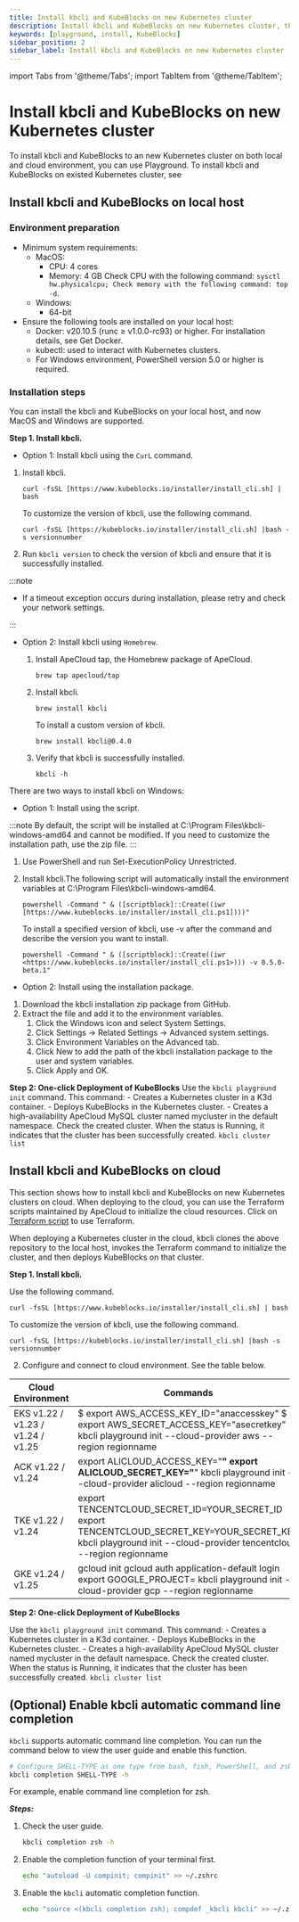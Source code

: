 ```yaml
---
title: Install kbcli and KubeBlocks on new Kubernetes cluster
description: Install kbcli and KubeBlocks on new Kubernetes cluster, the environment is clean
keywords: [playground, install, KubeBlocks]
sidebar_position: 2
sidebar_label: Install kbcli and KubeBlocks on new Kubernetes cluster
---
```


import Tabs from '@theme/Tabs';
import TabItem from '@theme/TabItem';

# Install kbcli and KubeBlocks on new Kubernetes cluster

To install kbcli and KubeBlocks to an new Kubernetes cluster on both local and cloud environment, you can use Playground. To install kbcli and KubeBlocks on existed Kubernetes cluster, see <link>

## Install kbcli and KubeBlocks on local host

### Environment preparation

- Minimum system requirements:
  - MacOS:
    - CPU: 4 cores
    - Memory: 4 GB
    Check CPU with the following command: `sysctl hw.physicalcpu; Check memory with the following command: top -d`.
  - Windows:
    - 64-bit
- Ensure the following tools are installed on your local host:
  - Docker: v20.10.5 (runc ≥ v1.0.0-rc93) or higher. For installation details, see Get Docker.
  - kubectl: used to interact with Kubernetes clusters.
  - For Windows environment, PowerShell version 5.0 or higher is required.

### Installation steps

You can install the kbcli and KubeBlocks on your local host, and now MacOS and Windows are supported.

**Step 1. Install kbcli.**

<TabItem value="MacOS" label="MacOS">

- Option 1: Install kbcli using the `CurL` command.

1. Install kbcli.

   ```
   curl -fsSL [https://www.kubeblocks.io/installer/install_cli.sh] | bash
   ```

   To customize the version of kbcli, use the following command.

   ```
   curl -fsSL [https://kubeblocks.io/installer/install_cli.sh] |bash -s versionnumber
   ```

2. Run `kbcli version` to check the version of kbcli and ensure that it is successfully installed.

:::note

- If a timeout exception occurs during installation, please retry and check your network settings.

:::

- Option 2: Install kbcli using `Homebrew`.

    1. Install ApeCloud tap, the Homebrew package of ApeCloud.

        ```
        brew tap apecloud/tap
        ```

    2. Install kbcli.

        ```
        brew install kbcli
        ```

        To install a custom version of kbcli.

        ```
        brew install kbcli@0.4.0
        ```

    3. Verify that kbcli is successfully installed.

        ```
        kbcli -h
        ```

</TabItem>

<TabItem value="Windows" label="Windows">

There are two ways to install kbcli on Windows:

- Option 1: Install using the script.

:::note
By default, the script will be installed at C:\Program Files\kbcli-windows-amd64 and cannot be modified.
If you need to customize the installation path, use the zip file.
:::

1. Use PowerShell and run Set-ExecutionPolicy Unrestricted.
2. Install kbcli.The following script will automatically install the environment variables at C:\Program Files\kbcli-windows-amd64.

    ```
    powershell -Command " & ([scriptblock]::Create((iwr [https://www.kubeblocks.io/installer/install_cli.ps1])))"
    ```

    To install a specified version of kbcli, use -v after the command and describe the version you want to install.

    ```
    powershell -Command " & ([scriptblock]::Create((iwr <https://www.kubeblocks.io/installer/install_cli.ps1>))) -v 0.5.0-beta.1"
    ```

- Option 2: Install using the installation package.

1. Download the kbcli installation zip package from GitHub.
2. Extract the file and add it to the environment variables.
    1. Click the Windows icon and select System Settings.
    2. Click Settings -> Related Settings -> Advanced system settings.
    3. Click Environment Variables on the Advanced tab.
    4. Click New to add the path of the kbcli installation package to the user and system variables.
    5. Click Apply and OK.


</TabItem>

**Step 2: One-click Deployment of KubeBlocks**
Use the `kbcli playground init` command. This command:
    - Creates a Kubernetes cluster in a K3d container.
    - Deploys KubeBlocks in the Kubernetes cluster.
    - Creates a high-availability ApeCloud MySQL cluster named mycluster in the default namespace.
Check the created cluster. When the status is Running, it indicates that the cluster has been successfully created.
    ```
    kbcli cluster list
    ```

## Install kbcli and KubeBlocks on cloud

This section shows how to install kbcli and KubeBlocks on new Kubernetes clusters on cloud.
When deploying to the cloud, you can use the Terraform scripts maintained by ApeCloud to initialize the cloud resources. Click on [Terraform script](https://github.com/apecloud/cloud-provider) to use Terraform.

When deploying a Kubernetes cluster in the cloud, kbcli clones the above repository to the local host, invokes the Terraform command to initialize the cluster, and then deploys KubeBlocks on that cluster.

**Step 1. Install kbcli.**

Use the following command.

   ```
   curl -fsSL [https://www.kubeblocks.io/installer/install_cli.sh] | bash
   ```

   To customize the version of kbcli, use the following command.

   ```
   curl -fsSL [https://kubeblocks.io/installer/install_cli.sh] |bash -s versionnumber
   ```
2. Configure and connect to cloud environment. See the table below.

| Cloud Environment                 | Commands                                                                                                                                                                |
|-----------------------------------|-------------------------------------------------------------------------------------------------------------------------------------------------------------------------|
| EKS v1.22 / v1.23 / v1.24 / v1.25 | $ export AWS_ACCESS_KEY_ID="anaccesskey"  $ export  AWS_SECRET_ACCESS_KEY="asecretkey"  kbcli playground init  --cloud-provider aws --region regionname                 |
| ACK v1.22 / v1.24                 | export ALICLOUD_ACCESS_KEY="************"  export ALICLOUD_SECRET_KEY="************"  kbcli playground init --cloud-provider alicloud --region regionname               |
| TKE v1.22 / v1.24                 | export TENCENTCLOUD_SECRET_ID=YOUR_SECRET_ID  export  TENCENTCLOUD_SECRET_KEY=YOUR_SECRET_KEY  kbcli playground init  --cloud-provider tencentcloud --region regionname |
| GKE v1.24 / v1.25                 | gcloud init  gcloud auth application-default login   export GOOGLE_PROJECT= <project name> kbcli playground init --cloud-provider gcp  --region regionname              |

**Step 2: One-click Deployment of KubeBlocks**

Use the `kbcli playground init` command. This command:
    - Creates a Kubernetes cluster in a K3d container.
    - Deploys KubeBlocks in the Kubernetes cluster.
    - Creates a high-availability ApeCloud MySQL cluster named mycluster in the default namespace.
Check the created cluster. When the status is Running, it indicates that the cluster has been successfully created.
    ```
    kbcli cluster list
    ```
## (Optional) Enable kbcli automatic command line completion

`kbcli` supports automatic command line completion. You can run the command below to view the user guide and enable this function.

```bash
# Configure SHELL-TYPE as one type from bash, fish, PowerShell, and zsh
kbcli completion SHELL-TYPE -h
```

For example, enable command line completion for zsh.

***Steps:***

1. Check the user guide.

    ```bash
    kbcli completion zsh -h
    ```

2. Enable the completion function of your terminal first.

    ```bash
    echo "autoload -U compinit; compinit" >> ~/.zshrc
    ```

3. Enable the `kbcli` automatic completion function.

    ```bash
    echo "source <(kbcli completion zsh); compdef _kbcli kbcli" >> ~/.zshrc
    ```